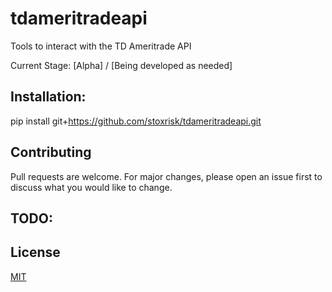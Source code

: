 # tdameritradeapi

Tools to interact with the TD Ameritrade API

Current Stage: [Alpha] / [Being developed as needed] 

## Installation:

pip install git+https://github.com/stoxrisk/tdameritradeapi.git

## Contributing

Pull requests are welcome. For major changes, please open an issue first to discuss what you would like to change.

## TODO:


## License
[MIT](https://choosealicense.com/licenses/mit/)
